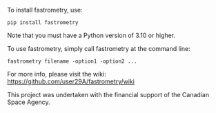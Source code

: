 To install fastrometry, use:

    pip install fastrometry

Note that you must have a Python version of 3.10 or higher.

To use fastrometry, simply call fastrometry at the command line:

    fastrometry filename -option1 -option2 ...

For more info, please visit the wiki: https://github.com/user29A/fastrometry/wiki

This project was undertaken with the financial support of the Canadian Space Agency.
